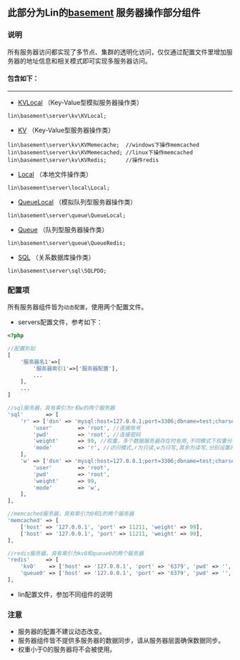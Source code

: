 此部分为Lin的[basement](https://github.com/linlanye/basement) 服务器操作部分组件
---

### 说明

所有服务器访问都实现了多节点、集群的透明化访问，仅仅通过配置文件里增加服务器的地址信息和相关模式即可实现多服务器访问。

#### 包含如下：
---

* [KVLocal](kv/KVLocal.md) （Key-Value型模拟服务器操作类）
```
lin\basement\server\kv\KVLocal;
```

* [KV](kv/KV.md) （Key-Value型服务器操作类）
```
lin\basement\server\kv\KVMemecache;  //windows下操作memcached
lin\basement\server\kv\KVMemecached; //linux下操作memcached
lin\basement\server\kv\KVRedis;      //操作redis
```

* [Local](local/Local.md)  （本地文件操作类）
```
lin\basement\server\local\Local;
```

* [QueueLocal](queue/QueueLocal.md)   （模拟队列型服务器操作类）
```
lin\basement\server\queue\QueueLocal;
```

* [Queue](queue/Queue.md)   （队列型服务器操作类）
```
lin\basement\server\queue\QueueRedis;
```

* [SQL](sql/SQLPDO.md) （关系数据库操作类）
```
lin\basement\server\sql\SQLPDO;
```

### 配置项

所有服务器组件皆为`动态配置`，使用两个配置文件。

* servers配置文件，参考如下：

~~~php
<?php

//配置形如
[
    '服务器名1'=>[
        '服务器索引1'=>['服务器配置'],
        ...
    ],
    ...
]

//sql服务器，具有索引为r和w的两个服务器
'sql'       => [
    'r' => ['dsn' => 'mysql:host=127.0.0.1;port=3306;dbname=test;charset=utf8', //不同sql产品的dsn参考pdo说明
        'user'        => 'root', //连接账号
        'pwd'         => 'root', //连接密码
        'weight'      => 99, //权重，多个数据服务器存在时有用,不同模式下权重分开计算
        'mode'        => 'r', //访问模式,r为只读,w为只写,其余为读写,分别设置两个便可实现读写分离
    ],
    'w' => ['dsn' => 'mysql:host=127.0.0.1;port=3306;dbname=test;charset=utf8',
        'user'        => 'root',
        'pwd'         => 'root',
        'weight'      => 99,
        'mode'        => 'w',
    ],
],

//memcached服务器，具有索引为0和1的两个服务器
'memcached' => [
    ['host' => '127.0.0.1', 'port' => 11211, 'weight' => 99],
    ['host' => '127.0.0.1', 'port' => 11211, 'weight' => 99],
],

//redis服务器，具有索引为kv0和queue0的两个服务器
'redis'     => [
    'kv0'    => ['host' => '127.0.0.1', 'port' => '6379', 'pwd' => '', 'weight' => 99, 'timeout' => 1],
    'queue0' => ['host' => '127.0.0.1', 'port' => '6379', 'pwd' => '', 'weight' => 99, 'timeout' => 1],
],
~~~

* lin配置文件，参加不同组件的说明

### 注意
* 服务器的配置不建议动态改变。
* 服务器组件皆不提供多服务器的数据同步，请从服务器层面确保数据同步。
* 权重小于0的服务器将不会被使用。




